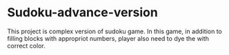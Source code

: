 # Sudoku-advance-version
This project is complex version of sudoku game. In this game, in addition to filling blocks with appropriot numbers, player also need to dye the with correct color.
